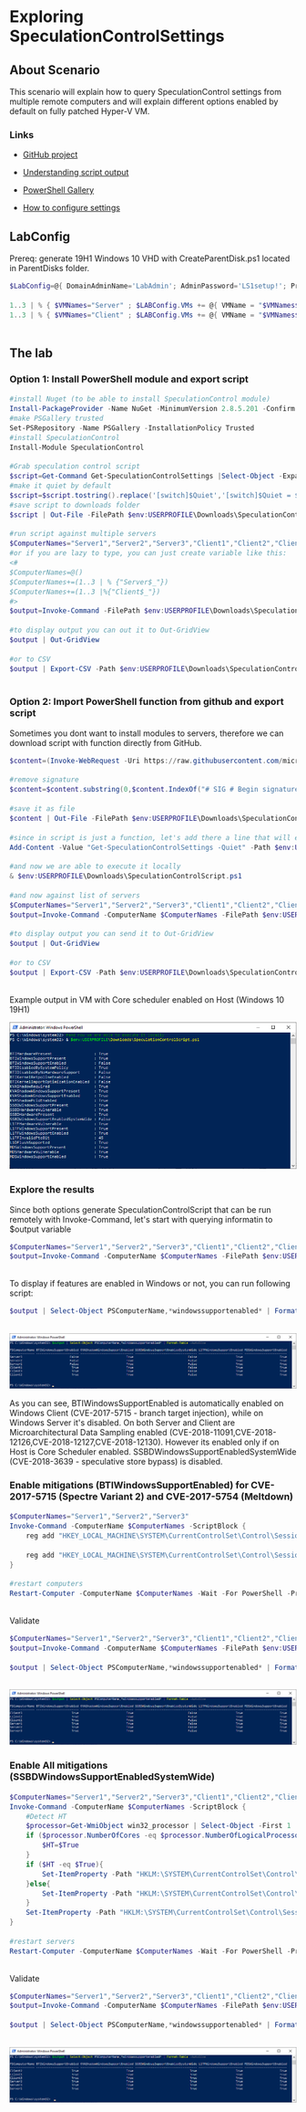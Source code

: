 # Exploring SpeculationControlSettings

## About Scenario

This scenario will explain how to query SpeculationControl settings from multiple remote computers and will explain different options enabled by default on fully patched Hyper-V VM.

### Links

* [GitHub project](https://github.com/Microsoft/SpeculationControl)

* [Understanding script output](https://support.microsoft.com/en-us/help/4074629/understanding-the-output-of-get-speculationcontrolsettings-powershell)

* [PowerShell Gallery](https://www.powershellgallery.com/packages/SpeculationControl/)

* [How to configure settings](https://support.microsoft.com/en-us/help/4073119/protect-against-speculative-execution-side-channel-vulnerabilities-in)

## LabConfig

Prereq: generate 19H1 Windows 10 VHD with CreateParentDisk.ps1 located in ParentDisks folder.

```PowerShell
$LabConfig=@{ DomainAdminName='LabAdmin'; AdminPassword='LS1setup!'; Prefix = 'WSLab2019-'; SwitchName = 'LabSwitch'; DCEdition='4' ; Internet=$true ;AdditionalNetworksConfig=@(); VMs=@()}

1..3 | % { $VMNames="Server" ; $LABConfig.VMs += @{ VMName = "$VMNames$_" ; Configuration = 'Simple' ; ParentVHD = 'Win2019Core_G2.vhdx' ; MemoryStartupBytes= 512MB } }
1..3 | % { $VMNames="Client" ; $LABConfig.VMs += @{ VMName = "$VMNames$_" ; Configuration = 'Simple' ; ParentVHD = 'Win1019H1_G2.vhdx' ; MemoryStartupBytes= 1GB ; DisableWCF=$true ; EnableWinRM=$true } }
 
```

## The lab

### Option 1: Install PowerShell module and export script

```PowerShell
#install Nuget (to be able to install SpeculationControl module)
Install-PackageProvider -Name NuGet -MinimumVersion 2.8.5.201 -Confirm:$false -Force
#make PSGallery trusted
Set-PSRepository -Name PSGallery -InstallationPolicy Trusted
#install SpeculationControl
Install-Module SpeculationControl

#Grab speculation control script
$script=Get-Command Get-SpeculationControlSettings |Select-Object -ExpandProperty ScriptBlock
#make it quiet by default
$script=$script.tostring().replace('[switch]$Quiet','[switch]$Quiet = $true')
#save script to downloads folder
$script | Out-File -FilePath $env:USERPROFILE\Downloads\SpeculationControlScript.ps1

#run script against multiple servers
$ComputerNames="Server1","Server2","Server3","Client1","Client2","Client3"
#or if you are lazy to type, you can just create variable like this:
<#
$ComputerNames=@()
$ComputerNames+=(1..3 | % {"Server$_"})
$ComputerNames+=(1..3 |%{"Client$_"})
#>
$output=Invoke-Command -FilePath $env:USERPROFILE\Downloads\SpeculationControlScript.ps1 -ComputerName $ComputerNames

#to display output you can out it to Out-GridView
$output | Out-GridView

#or to CSV
$output | Export-CSV -Path $env:USERPROFILE\Downloads\SpeculationControlScriptOutput.csv -Delimiter ";" -NoTypeInformation
 
```

### Option 2: Import PowerShell function from github and export script

Sometimes you dont want to install modules to servers, therefore we can download script with function directly from GitHub.

```PowerShell
$content=(Invoke-WebRequest -Uri https://raw.githubusercontent.com/microsoft/SpeculationControl/master/SpeculationControl.psm1 -UseBasicParsing).Content

#remove signature
$content=$content.substring(0,$content.IndexOf("# SIG # Begin signature block"))

#save it as file
$content | Out-File -FilePath $env:USERPROFILE\Downloads\SpeculationControlScript.ps1 -Force

#since in script is just a function, let's add there a line that will execute the function
Add-Content -Value "Get-SpeculationControlSettings -Quiet" -Path $env:USERPROFILE\Downloads\SpeculationControlScript.ps1

#and now we are able to execute it locally
& $env:USERPROFILE\Downloads\SpeculationControlScript.ps1

#and now against list of servers
$ComputerNames="Server1","Server2","Server3","Client1","Client2","Client3"
$output=Invoke-Command -ComputerName $ComputerNames -FilePath $env:USERPROFILE\Downloads\SpeculationControlScript.ps1

#to display output you can send it to Out-GridView
$output | Out-GridView

#or to CSV
$output | Export-CSV -Path $env:USERPROFILE\Downloads\SpeculationControlScriptOutput.csv -Delimiter ";" -NoTypeInformation
 
```

Example output in VM with Core scheduler enabled on Host (Windows 10 19H1)

![](/Scenarios/Exploring%20SpeculationControlSettings/Screenshots/SpeculationControlOutputOnVM.png)

### Explore the results

Since both options generate SpeculationControlScript that can be run remotely with Invoke-Command, let's start with querying informatin to $output variable

```PowerShell
$ComputerNames="Server1","Server2","Server3","Client1","Client2","Client3"
$output=Invoke-Command -ComputerName $ComputerNames -FilePath $env:USERPROFILE\Downloads\SpeculationControlScript.ps1
 
```

To display if features are enabled in Windows or not, you can run following script:

```PowerShell
$output | Select-Object PSComputerName,*windowssupportenabled* | Format-Table -AutoSize
 
```

![](/Scenarios/Exploring%20SpeculationControlSettings/Screenshots/WindowsSupportEnabled01.png)

As you can see, BTIWindowsSupportEnabled is automatically enabled on Windows Client (CVE-2017-5715 - branch target injection), while on Windows Server it's disabled. On both Server and Client are Microarchitectural Data Sampling enabled (CVE-2018-11091,CVE-2018-12126,CVE-2018-12127,CVE-2018-12130). However its enabled only if on Host is Core Scheduler enabled. SSBDWindowsSupportEnabledSystemWide (CVE-2018-3639 - speculative store bypass) is disabled.




### Enable mitigations (BTIWindowsSupportEnabled) for CVE-2017-5715 (Spectre Variant 2) and CVE-2017-5754 (Meltdown)

```PowerShell
$ComputerNames="Server1","Server2","Server3"
Invoke-Command -ComputerName $ComputerNames -ScriptBlock {
    reg add "HKEY_LOCAL_MACHINE\SYSTEM\CurrentControlSet\Control\Session Manager\Memory Management" /v FeatureSettingsOverride /t REG_DWORD /d 0 /f

    reg add "HKEY_LOCAL_MACHINE\SYSTEM\CurrentControlSet\Control\Session Manager\Memory Management" /v FeatureSettingsOverrideMask /t REG_DWORD /d 3 /f
}

#restart computers
Restart-Computer -ComputerName $ComputerNames -Wait -For PowerShell -Protocol WSMan
 
```

Validate

```PowerShell
$ComputerNames="Server1","Server2","Server3","Client1","Client2","Client3"
$output=Invoke-Command -ComputerName $ComputerNames -FilePath $env:USERPROFILE\Downloads\SpeculationControlScript.ps1

$output | Select-Object PSComputerName,*windowssupportenabled* | Format-Table -AutoSize
 
```

![](/Scenarios/Exploring%20SpeculationControlSettings/Screenshots/WindowsSupportEnabled02.png)


### Enable All mitigations (SSBDWindowsSupportEnabledSystemWide)

```PowerShell
$ComputerNames="Server1","Server2","Server3","Client1","Client2","Client3"
Invoke-Command -ComputerName $ComputerNames -ScriptBlock {
    #Detect HT
    $processor=Get-WmiObject win32_processor | Select-Object -First 1
    if ($processor.NumberOfCores -eq $processor.NumberOfLogicalProcessors/2){
        $HT=$True
    }
    if ($HT -eq $True){
        Set-ItemProperty -Path "HKLM:\SYSTEM\CurrentControlSet\Control\Session Manager\Memory Management" -Name FeatureSettingsOverride -value 72
    }else{
        Set-ItemProperty -Path "HKLM:\SYSTEM\CurrentControlSet\Control\Session Manager\Memory Management" -Name FeatureSettingsOverride -value 8264
    }
    Set-ItemProperty -Path "HKLM:\SYSTEM\CurrentControlSet\Control\Session Manager\Memory Management" -Name FeatureSettingsOverrideMask -value 3
}

#restart servers
Restart-Computer -ComputerName $ComputerNames -Wait -For PowerShell -Protocol WSMan
 
```

Validate

```PowerShell
$ComputerNames="Server1","Server2","Server3","Client1","Client2","Client3"
$output=Invoke-Command -ComputerName $ComputerNames -FilePath $env:USERPROFILE\Downloads\SpeculationControlScript.ps1

$output | Select-Object PSComputerName,*windowssupportenabled* | Format-Table -AutoSize
 
```

![](/Scenarios/Exploring%20SpeculationControlSettings/Screenshots/WindowsSupportEnabled03.png)